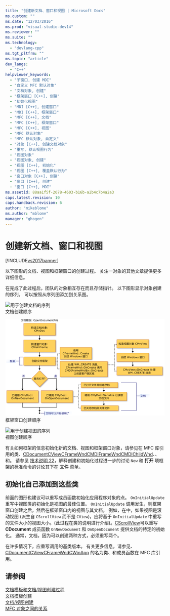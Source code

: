 ```yaml
---
title: "创建新文档、窗口和视图 | Microsoft Docs"
ms.custom: ""
ms.date: "12/03/2016"
ms.prod: "visual-studio-dev14"
ms.reviewer: ""
ms.suite: ""
ms.technology: 
  - "devlang-cpp"
ms.tgt_pltfrm: ""
ms.topic: "article"
dev_langs: 
  - "C++"
helpviewer_keywords: 
  - "子窗口, 创建 MDI"
  - "自定义 MFC 默认对象"
  - "文档对象, 创建"
  - "框架窗口 [C++], 创建"
  - "初始化视图"
  - "MDI [C++], 创建窗口"
  - "MDI [C++], 框架窗口"
  - "MFC [C++], 文档"
  - "MFC [C++], 框架窗口"
  - "MFC [C++], 视图"
  - "MFC 默认对象"
  - "MFC 默认对象, 自定义"
  - "对象 [C++], 创建文档对象"
  - "重写, 默认视图行为"
  - "视图对象"
  - "视图对象, 创建"
  - "视图 [C++], 初始化"
  - "视图 [C++], 覆盖默认行为"
  - "窗口对象 [C++], 创建"
  - "窗口 [C++], 创建"
  - "窗口 [C++], MDI"
ms.assetid: 88aa1f5f-2078-4603-b16b-a2b4c7b4a2a3
caps.latest.revision: 10
caps.handback.revision: 6
author: "mikeblome"
ms.author: "mblome"
manager: "ghogen"
---
```

# 创建新文档、窗口和视图
[!INCLUDE[vs2017banner](../assembler/inline/includes/vs2017banner.md)]

以下图形的文档、视图和框架窗口的创建过程。  关注一对象的其他文章提供更多详细信息。  
  
 在完成了此过程后，团队的对象相互存在而且存储指针。  以下图形显示对象创建的序列。  可以按照从序列图添加到关系图。  
  
 ![用于创建文档的序列](../mfc/media/vc387l1.png "vc387L1")  
文档创建顺序  
  
 ![框架窗口创建序列](../mfc/media/vc387l2.png "vc387L2")  
框架窗口创建顺序  
  
 ![用于创建视图的序列](../mfc/media/vc387l3.png "vc387L3")  
视图创建顺序  
  
 有关如何框架的信息初始化新的文档、视图和框架窗口对象，请参见在 MFC 库引用的类、[CDocument](../mfc/reference/cdocument-class.md)[CView](../mfc/reference/cview-class.md)[CFrameWnd](../mfc/reference/cframewnd-class.md)[CMDIFrameWnd](../mfc/reference/cmdiframewnd-class.md)[CMDIChildWnd](../mfc/reference/cmdichildwnd-class.md)、、和。  请参见 [技术说明 22](../mfc/tn022-standard-commands-implementation.md)，解释创建和初始化过程进一步的讨论 `New` 和 **打开** 项框架的标准命令的讨论其下在 **文件** 菜单。  
  
##  <a name="_core_initializing_your_own_additions_to_these_classes"></a> 初始化自己添加到这些类  
 前面的图形也建议可以重写成员函数初始化应用程序对象的点。  `OnInitialUpdate` 重写中视图类的初始化是视图的最佳位置。  `OnInitialUpdate` 调用发生，则框架窗口创建之后，然后在框架窗口内的视图与其文档。  例如，在中，如果视图是滚动视图 \(派生自 `CScrollView` 而不是 `CView`\)，应将基于 `OnInitialUpdate` 中重写的文件大小的视图大小。\(此过程在类的说明进行介绍\)。[CScrollView](../mfc/reference/cscrollview-class.md)可以重写 **CDocument** 成员函数 `OnNewDocument` 和 `OnOpenDocument` 提供文档的特定的初始化。  通常，文档，因为可以创建两种方式，必须重写两个。  
  
 在许多情况下，应重写调用的基类版本。  有关更多信息，请参见、[CDocument](../mfc/reference/cdocument-class.md)[CView](../mfc/reference/cview-class.md)[CFrameWnd](../mfc/reference/cframewnd-class.md)[CWinApp](../mfc/reference/cwinapp-class.md) 的名为类、和成员函数在 MFC 库引用。  
  
## 请参阅  
 [文档模板和文档\/视图创建过程](../mfc/document-templates-and-the-document-view-creation-process.md)   
 [文档模板创建](../mfc/document-template-creation.md)   
 [文档\/视图创建](../mfc/document-view-creation.md)   
 [MFC 对象之间的关系](../mfc/relationships-among-mfc-objects.md)